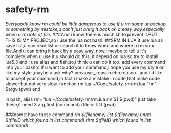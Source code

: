 # safety-rm
*Everybody know rm could be little dangerous to use,if u rm some unbackup or something by mistake,u can't just bring it back on a easy way,especially when u rm lots of file.*
###And i know there is much sh to prevent it.BUT THIS IS MY PROJECt,so i use the lua not bash.
##SRM IN LUA
  it use lua as save list,u can read list or search it to know when and where u rm your file.And u can bring it back by a easy way.
now,i maybe to tell u it's complete,when u use it,u should do this,
it depend on lua.so try to install lua5.3
and i use alias and fish,so,i think u can do it too.
add every command into your bashrc,if u want to add your command,i hope you use my style or like my style ,maybe u ask why?
because,,,reason.ehn.reason...and i'd like to accept your command,in fact i make a mistake in code,that make code slower but not very slow.
function rm
	lua ~/Code/safety-rm/rm.lua "rm" $argv (pwd)
end

in bash,
alias rm="lua ~/Code/safety-rm/rm.lua rm $1 $(pwd)"
just take these,it need 3 arg,first (command) (file or ID) (pwd)

###now it have these command
*rm $(filename)
list $(filename)
unrm $(fileID which found in list command)
rlrm $(fileID which found in list command)*
